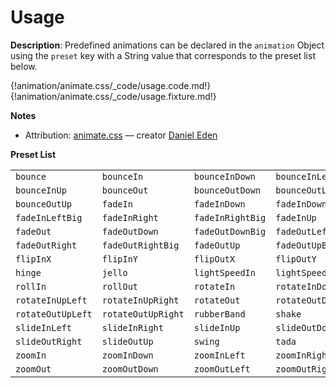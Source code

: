 # Usage

__Description__: Predefined animations can be declared in the `animation` Object using the `preset` key with a String value that corresponds to the preset list below.

{!animation/animate.css/_code/usage.code.md!}
{!animation/animate.css/_code/usage.fixture.md!}

__Notes__

+ Attribution: [animate.css](http://daneden.github.io/animate.css/) — creator [Daniel Eden](https://github.com/daneden)

<div class="cf"></div>

__Preset List__

<table class="billiard-table odd">
    <tbody>
      <tr>
        <td><code>bounce</code></td>
        <td><code>bounceIn</code></td>
        <td><code>bounceInDown</code></td>
        <td><code>bounceInLeft</code></td>
        <td><code>bounceInRight</code></td>
      </tr>
      <tr>
        <td><code>bounceInUp</code></td>
        <td><code>bounceOut</code></td>
        <td><code>bounceOutDown</code></td>
        <td><code>bounceOutLeft</code></td>
        <td><code>bounceOutRight</code></td>
      </tr>
      <tr>
        <td><code>bounceOutUp</code></td>
        <td><code>fadeIn</code></td>
        <td><code>fadeInDown</code></td>
        <td><code>fadeInDownBig</code></td>
        <td><code>fadeInLeft</code></td>
      </tr>
      <tr>
        <td><code>fadeInLeftBig</code></td>
        <td><code>fadeInRight</code></td>
        <td><code>fadeInRightBig</code></td>
        <td><code>fadeInUp</code></td>
        <td><code>fadeInUpBig</code></td>
      </tr>
      <tr>
        <td><code>fadeOut</code></td>
        <td><code>fadeOutDown</code></td>
        <td><code>fadeOutDownBig</code></td>
        <td><code>fadeOutLeft</code></td>
        <td><code>fadeOutLeftBig</code></td>
      </tr>
      <tr>
        <td><code>fadeOutRight</code></td>
        <td><code>fadeOutRightBig</code></td>
        <td><code>fadeOutUp</code></td>
        <td><code>fadeOutUpBig</code></td>
        <td><code>flip</code></td>
      </tr>
      <tr>
        <td><code>flipInX</code></td>
        <td><code>flipInY</code></td>
        <td><code>flipOutX</code></td>
        <td><code>flipOutY</code></td>
        <td><code>headShake</code></td>
      </tr>
      <tr>
        <td><code>hinge</code></td>
        <td><code>jello</code></td>
        <td><code>lightSpeedIn</code></td>
        <td><code>lightSpeedOut</code></td>
        <td><code>pulse</code></td>
      </tr>
      <tr>
        <td><code>rollIn</code></td>
        <td><code>rollOut</code></td>
        <td><code>rotateIn</code></td>
        <td><code>rotateInDownLeft</code></td>
        <td><code>rotateInDownRight</code></td>
      </tr>
      <tr>
        <td><code>rotateInUpLeft</code></td>
        <td><code>rotateInUpRight</code></td>
        <td><code>rotateOut</code></td>
        <td><code>rotateOutDownLeft</code></td>
        <td><code>rotateOutDownRight</code></td>
      </tr>
      <tr>
        <td><code>rotateOutUpLeft</code></td>
        <td><code>rotateOutUpRight</code></td>
        <td><code>rubberBand</code></td>
        <td><code>shake</code></td>
        <td><code>slideInDown</code></td>
      </tr>
      <tr>
        <td><code>slideInLeft</code></td>
        <td><code>slideInRight</code></td>
        <td><code>slideInUp</code></td>
        <td><code>slideOutDown</code></td>
        <td><code>slideOutLeft</code></td>
      </tr>
      <tr>
        <td><code>slideOutRight</code></td>
        <td><code>slideOutUp</code></td>
        <td><code>swing</code></td>
        <td><code>tada</code></td>
        <td><code>wobble</code></td>
      </tr>
      <tr>
        <td><code>zoomIn</code></td>
        <td><code>zoomInDown</code></td>
        <td><code>zoomInLeft</code></td>
        <td><code>zoomInRight</code></td>
        <td><code>zoomInUp</code></td>
      </tr>
      <tr>
        <td><code>zoomOut</code></td>
        <td><code>zoomOutDown</code></td>
        <td><code>zoomOutLeft</code></td>
        <td><code>zoomOutRight</code></td>
        <td><code>zoomOutUp</code></td>
      </tr>
    </tbody>
</table>

<div class="cf"></div>
<div class="end"></div>

